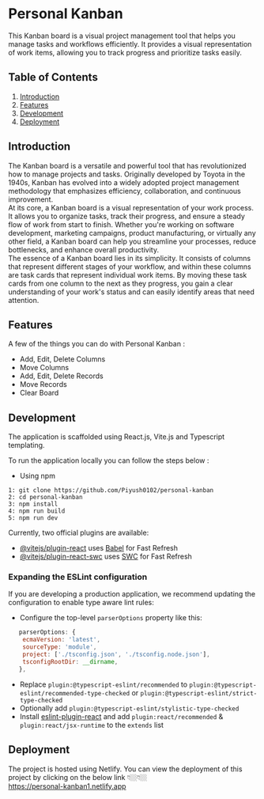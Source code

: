 # Personal Kanban

This Kanban board is a visual project management tool that helps you manage tasks and workflows efficiently. It provides a visual representation of work items, allowing you to track progress and prioritize tasks easily. <br>

## Table of Contents
1. [Introduction](#introduction)
2. [Features](#features)
3. [Development](#development)
4. [Deployment](#deployment)

## Introduction
The Kanban board is a versatile and powerful tool that has revolutionized how to manage projects and tasks. Originally developed by Toyota in the 1940s, Kanban has evolved into a widely adopted project management methodology that emphasizes efficiency, collaboration, and continuous improvement. <br>
At its core, a Kanban board is a visual representation of your work process. It allows you to organize tasks, track their progress, and ensure a steady flow of work from start to finish. Whether you're working on software development, marketing campaigns, product manufacturing, or virtually any other field, a Kanban board can help you streamline your processes, reduce bottlenecks, and enhance overall productivity. <br>
The essence of a Kanban board lies in its simplicity. It consists of columns that represent different stages of your workflow, and within these columns are task cards that represent individual work items. By moving these task cards from one column to the next as they progress, you gain a clear understanding of your work's status and can easily identify areas that need attention.

## Features
A few of the things you can do with Personal Kanban :

- Add, Edit, Delete Columns <br>
- Move Columns <br>
- Add, Edit, Delete Records <br>
- Move Records <br>
- Clear Board

## Development
The application is scaffolded using React.js, Vite.js and Typescript templating. <br>

To run the application locally you can follow the steps below :

- Using npm
```
1: git clone https://github.com/Piyush0102/personal-kanban
2: cd personal-kanban
3: npm install
4: npm run build
5: npm run dev
```


Currently, two official plugins are available:

- [@vitejs/plugin-react](https://github.com/vitejs/vite-plugin-react/blob/main/packages/plugin-react/README.md) uses [Babel](https://babeljs.io/) for Fast Refresh
- [@vitejs/plugin-react-swc](https://github.com/vitejs/vite-plugin-react-swc) uses [SWC](https://swc.rs/) for Fast Refresh

 ### Expanding the ESLint configuration

If you are developing a production application, we recommend updating the configuration to enable type aware lint rules:

- Configure the top-level `parserOptions` property like this:

```js
   parserOptions: {
    ecmaVersion: 'latest',
    sourceType: 'module',
    project: ['./tsconfig.json', './tsconfig.node.json'],
    tsconfigRootDir: __dirname,
   },
```

- Replace `plugin:@typescript-eslint/recommended` to `plugin:@typescript-eslint/recommended-type-checked` or `plugin:@typescript-eslint/strict-type-checked`
- Optionally add `plugin:@typescript-eslint/stylistic-type-checked`
- Install [eslint-plugin-react](https://github.com/jsx-eslint/eslint-plugin-react) and add `plugin:react/recommended` & `plugin:react/jsx-runtime` to the `extends` list

## Deployment
The project is hosted using Netlify. 
You can view the deployment of this project by clicking on the below link 👇🏼👇🏼 <br>
https://personal-kanban1.netlify.app
